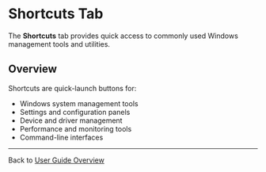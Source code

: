 # Shortcuts Tab

The **Shortcuts** tab provides quick access to commonly used Windows management tools and utilities.

## Overview

Shortcuts are quick-launch buttons for:

- Windows system management tools
- Settings and configuration panels
- Device and driver management
- Performance and monitoring tools
- Command-line interfaces

---

Back to [User Guide Overview](overview.md)
